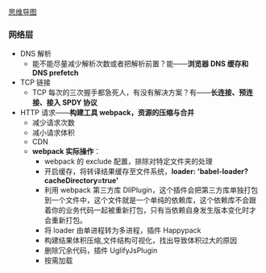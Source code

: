 [思维导图](https://user-gold-cdn.xitu.io/2018/10/23/1669f5358f63c0f8?imageslim)

### 网络层

-   DNS 解析
    -   能不能尽量减少解析次数或者把解析前置？能——**浏览器 DNS 缓存和 DNS prefetch**
-   TCP 链接
    -   TCP 每次的三次握手都急死人，有没有解决方案？有——**长连接、预连接、接入 SPDY 协议**
-   HTTP 请求——**构建工具 webpack，资源的压缩与合并**
    -   减少请求次数
    -   减小请求体积
    -   CDN
    -   **webpack 实际操作**：
        -   webpack 的 exclude 配置，排除对特定文件夹的处理
        -   开启缓存，将转译结果缓存至文件系统，**loader: 'babel-loader?cacheDirectory=true'**
        -   利用 webpack 第三方库 DllPlugin，这个插件会把第三方库单独打包到一个文件中，这个文件就是一个单纯的依赖库，这个依赖库不会跟着你的业务代码一起被重新打包，只有当依赖自身发生版本变化时才会重新打包。
        -   将 loader 由单进程转为多进程，插件 Happypack
        -   构建结果体积压缩,文件结构可视化，找出导致体积过大的原因
        -   删除冗余代码，插件 UglifyJsPlugin
        *   按需加载
